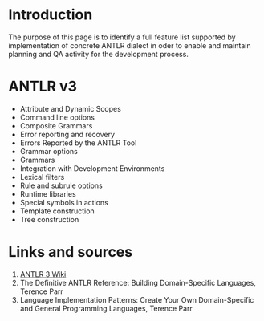 # Introduction #

The purpose of this page is to identify a full feature list supported by implementation of concrete ANTLR dialect in oder to enable and maintain planning and QA activity for the development process.

# ANTLR v3 #

  * Attribute and Dynamic Scopes
  * Command line options
  * Composite Grammars
  * Error reporting and recovery
  * Errors Reported by the ANTLR Tool
  * Grammar options
  * Grammars
  * Integration with Development Environments
  * Lexical filters
  * Rule and subrule options
  * Runtime libraries
  * Special symbols in actions
  * Template construction
  * Tree construction

# Links and sources #
  1. [ANTLR 3 Wiki](http://www.antlr.org/wiki/display/ANTLR3/ANTLR+3+Wiki+Home)
  1. The Definitive ANTLR Reference: Building Domain-Specific Languages, Terence Parr
  1. Language Implementation Patterns: Create Your Own Domain-Specific and General Programming Languages, Terence Parr